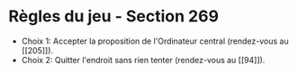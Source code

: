 # Règles du jeu - Section 269

- Choix 1: Accepter la proposition de l'Ordinateur central (rendez-vous au [[205]]).
- Choix 2: Quitter l'endroit sans rien tenter (rendez-vous au [[94]]).